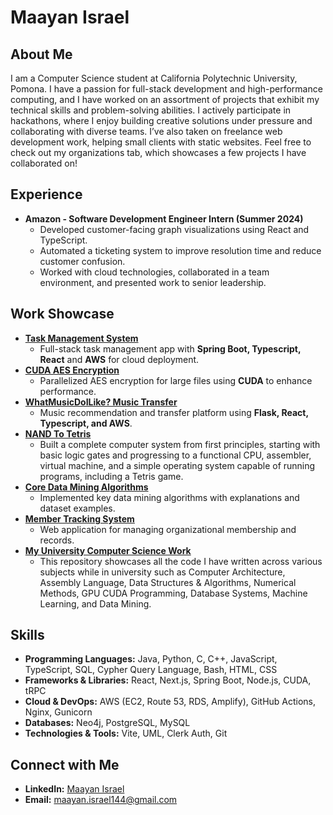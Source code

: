 # Maayan Israel

## About Me
I am a Computer Science student at California Polytechnic University, Pomona. I have a passion for full-stack development and high-performance computing, and I have worked on an assortment of projects that exhibit my technical skills and problem-solving abilities. I actively participate in hackathons, where I enjoy building creative solutions under pressure and collaborating with diverse teams. I’ve also taken on freelance web development work, helping small clients with static websites. Feel free to check out my organizations tab, which showcases a few projects I have collaborated on!

## Experience
- **Amazon - Software Development Engineer Intern (Summer 2024)**  
  - Developed customer-facing graph visualizations using React and TypeScript.  
  - Automated a ticketing system to improve resolution time and reduce customer confusion.  
  - Worked with cloud technologies, collaborated in a team environment, and presented work to senior leadership.

## Work Showcase
- **[Task Management System](https://github.com/orgs/MaayanIsraelFullStackTaskManagement/repositories)**  
  - Full-stack task management app with **Spring Boot, Typescript, React** and **AWS** for cloud deployment.
- **[CUDA AES Encryption](https://github.com/Maayan12k/VideoEncryptorCUDA)**  
  - Parallelized AES encryption for large files using **CUDA** to enhance performance.
- **[WhatMusicDoILike? Music Transfer](https://github.com/orgs/WhatMusicDoILike-MusicWebApp/repositories)**  
  - Music recommendation and transfer platform using **Flask, React, Typescript,  and AWS**.
- **[NAND To Tetris](https://github.com/Maayan12k/UniversityCSWork/tree/main/NANDtoTetris_CS3650)**  
  - Built a complete computer system from first principles, starting with basic logic gates and progressing to a functional CPU, assembler, virtual machine, and a simple operating system capable of running programs, including a Tetris game.
- **[Core Data Mining Algorithms](https://github.com/Maayan12k/BasicAlgorithms)**  
  - Implemented key data mining algorithms with explanations and dataset examples.
- **[Member Tracking System](https://github.com/IscariotSystems/Member-System)**  
  - Web application for managing organizational membership and records.
- **[My University Computer Science Work](https://github.com/Maayan12k/UniversityCSWork)**  
  - This repository showcases all the code I have written across various subjects while in university such as Computer Architecture, Assembly Language, Data Structures & Algorithms, Numerical Methods, GPU CUDA Programming, Database Systems, Machine Learning, and Data Mining. 

## Skills
- **Programming Languages:** Java, Python, C, C++, JavaScript, TypeScript, SQL, Cypher Query Language, Bash, HTML, CSS  
- **Frameworks & Libraries:** React, Next.js, Spring Boot, Node.js, CUDA, tRPC  
- **Cloud & DevOps:** AWS (EC2, Route 53, RDS, Amplify), GitHub Actions, Nginx, Gunicorn  
- **Databases:** Neo4j, PostgreSQL, MySQL  
- **Technologies & Tools:** Vite, UML, Clerk Auth, Git

## Connect with Me
- **LinkedIn:** [Maayan Israel](https://www.linkedin.com/in/maayan-israel-72694b206/)
- **Email:** maayan.israel144@gmail.com
